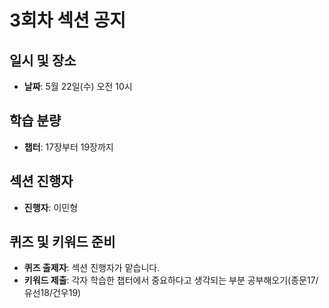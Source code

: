 # 3회차 섹션 공지

## 일시 및 장소
- **날짜**: 5월 22일(수) 오전 10시

## 학습 분량
- **챕터**: 17장부터 19장까지

## 섹션 진행자
- **진행자**: 이민형

## 퀴즈 및 키워드 준비
- **퀴즈 출제자**: 섹션 진행자가 맡습니다.
- **키워드 제출**: 각자 학습한 챕터에서 중요하다고 생각되는 부분 공부해오기(종문17/유선18/건우19)

